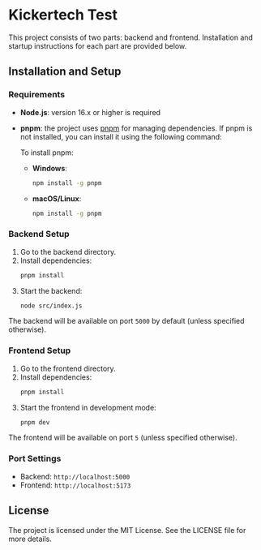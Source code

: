# Kickertech Test

This project consists of two parts: backend and frontend. Installation and startup instructions for each part are provided below.

## Installation and Setup

### Requirements

- **Node.js**: version 16.x or higher is required

- **pnpm**: the project uses [pnpm](https://pnpm.io/) for managing dependencies. If pnpm is not installed, you can install it using the following command:

  To install pnpm:
  - **Windows**:
    ```bash
    npm install -g pnpm
    ```
  - **macOS/Linux**:
    ```bash
    npm install -g pnpm
    ```

### Backend Setup

1. Go to the backend directory.
2. Install dependencies:
    ```bash
    pnpm install
    ```
3. Start the backend:
    ```bash
    node src/index.js
    ```

The backend will be available on port `5000` by default (unless specified otherwise).

### Frontend Setup

1. Go to the frontend directory.
2. Install dependencies:
    ```bash
    pnpm install
    ```
3. Start the frontend in development mode:
    ```bash
    pnpm dev
    ```

The frontend will be available on port `5` (unless specified otherwise).

### Port Settings

- Backend: `http://localhost:5000`
- Frontend: `http://localhost:5173`

## License

The project is licensed under the MIT License. See the LICENSE file for more details.
